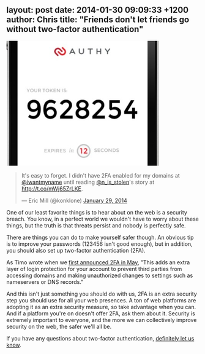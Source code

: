 layout: post
date: 2014-01-30 09:09:33 +1200
author: Chris
title: "Friends don't let friends go without two-factor authentication"
----

![authy-iphone.jpg](/media/2014-01-30-authy-iphone.jpg)

<blockquote class="twitter-tweet" lang="en"><p>It&#39;s easy to forget. I didn&#39;t have 2FA enabled for my domains at <a href="https://twitter.com/iwantmyname">@iwantmyname</a> until reading <a href="https://twitter.com/N_is_stolen">@n_is_stolen</a>&#39;s story at <a href="http://t.co/mWj65ZrLKE">http://t.co/mWj65ZrLKE</a>.</p>&mdash; Eric Mill (@konklone) <a href="https://twitter.com/konklone/statuses/428566916580397056">January 29, 2014</a></blockquote>
<script async src="//platform.twitter.com/widgets.js" charset="utf-8"></script>

<!-- excerpt -->

One of our least favorite things is to hear about on the web is a security breach. You know, in a perfect world we wouldn't have to worry about these things, but the truth is that threats persist and nobody is perfectly safe.

There are things you can do to make yourself safer though. An obvious tip is to improve your passwords (123456 isn't good enough), but in addition, you should also set up two-factor authentication (2FA). 

<!-- /excerpt -->

As Timo wrote when we [first announced 2FA in May](https://iwantmyname.com/blog/2013/05/protect-your-domain-registrar-account-with-two-factor-authentication.html), "This adds an extra layer of login protection for your account to prevent third parties from accessing domains and making unauthorized changes to settings such as nameservers or DNS records."

And this isn't just something you should do with us, 2FA is an extra security step you should use for all your web presences. A ton of web platforms are adopting it as an extra security measure, so take advantage when you can. And if a platform you're on doesn't offer 2FA, ask them about it. Security is extremely important to everyone, and the more we can collectively improve security on the web, the safer we'll all be.

If you have any questions about two-factor authentication, [definitely let us know](https://iwantmyname.com/support).
